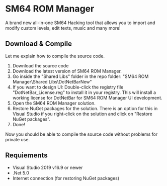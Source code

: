 # SM64 ROM Manager
A brand new all-in-one SM64 Hacking tool that allows you to import and modify custom levels, edit texts, music and many more!

## Download & Compile
Let me explain how to compile the source code.
 1. Download the source code
 2. Download the latest version of SM64 ROM Manager.
 3. Go inside the "Shared Libs" folder in the repo folder: "SM64 ROM Manager\Shared Libs\DotNetBarNew"
 4. If you want to design UI: Double-click the registry file "DotNetBar_License.reg" to install it in your registry.
 This will install a working license for DotNetBar for SM64 ROM Manager UI development.
 5. Open the SM64 ROM Manager solution.
 6. Restore NuGet packages for the solution.
 There is an option for this in Visual Studio if you right-click on the solution and click on "Restore NuGet packages".
 7. Done!

Now you should be able to compile the source code without problems for private use.

## Requiements
 - Visual Studio 2019 v16.9 or newer
 - .Net 5.0
 - Internet connection (for restoring NuGet packages)
